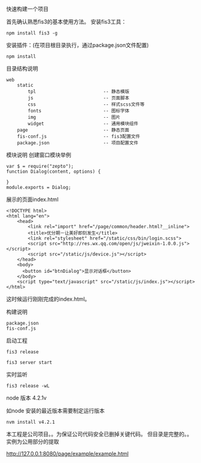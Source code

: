 快速构建一个项目

首先确认熟悉fis3的基本使用方法。 安装fis3工具：

```
npm install fis3 -g

```
安装插件：(在项目根目录执行，通过package.json文件配置)
```
npm install
```
目录结构说明
```
web
    static
        tpl                         -- 静态模版
        js                          -- 页面脚本
        css                         -- 样式scss文件等
        fonts                       -- 图标字体
        img                         -- 图片
        widget                      -- 通用模块组件
    page                            -- 静态页面
    fis-conf.js                     -- fis3配置文件
    package.json                    -- 项目配置文件
```

模块说明 创建窗口模块举例
```
var $ = require("zepto");
function Dialog(content, options) {
    
}
module.exports = Dialog;
```

展示的页面index.html

```
<!DOCTYPE html>
<html lang="en">
    <head>
        <link rel="import" href="/page/common/header.html?__inline">
        <title>优分期－让美好即刻发生</title>
        <link rel="stylesheet" href="/static/css/bin/login.scss">
        <script src="http://res.wx.qq.com/open/js/jweixin-1.0.0.js"></script>
        <script src="/static/js/device.js"></script>
    </head>
    <body>
      <button id="btnDialog">显示对话框</button>
    </body>
    <script type="text/javascript" src="/static/js/index.js"></script>
</html>
```
这时候运行刚刚完成的index.html。

构建说明
```
package.json
fis-conf.js
```

启动工程

```
fis3 release

fis3 server start
```

实时监听

```
fis3 release -wL
```

node 版本 4.2.1v

如node 安装的最近版本需要制定运行版本

```
nvm install v4.2.1
```

本工程是公司项目。。为保证公司代码安全已删掉关键代码。
但目录是完整的。。实例为公用部分的提取

http://127.0.0.1:8080/page/example/example.html




